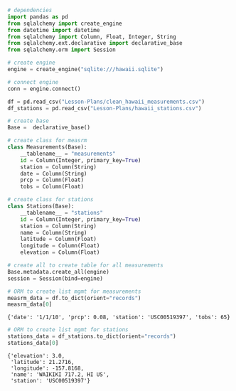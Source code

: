 

```python
# dependencies
import pandas as pd
from sqlalchemy import create_engine
from datetime import datetime 
from sqlalchemy import Column, Float, Integer, String
from sqlalchemy.ext.declarative import declarative_base
from sqlalchemy.orm import Session
```


```python
# create engine
engine = create_engine("sqlite:///hawaii.sqlite")
```


```python
# connect engine
conn = engine.connect()
```


```python
df = pd.read_csv("Lesson-Plans/clean_hawaii_measurements.csv")
df_stations = pd.read_csv("Lesson-Plans/hawaii_stations.csv")
```


```python
# create base
Base =  declarative_base()
```


```python
# create class for measrm
class Measurements(Base):
    __tablename__ = "measurements"
    id = Column(Integer, primary_key=True)
    station = Column(String)
    date = Column(String)
    prcp = Column(Float)
    tobs = Column(Float)
```


```python
# create class for stations
class Stations(Base):
    __tablename__ = "stations"
    id = Column(Integer, primary_key=True)
    station = Column(String)
    name = Column(String)
    latitude = Column(Float)
    longitude = Column(Float)
    elevation = Column(Float)
```


```python
# create all to create table for all measurements
Base.metadata.create_all(engine)
session = Session(bind=engine)
```


```python
# ORM to create list mgmt for measurements
measrm_data = df.to_dict(orient="records")
measrm_data[0]
```




    {'date': '1/1/10', 'prcp': 0.08, 'station': 'USC00519397', 'tobs': 65}




```python
# ORM to create list mgmt for stations
stations_data = df_stations.to_dict(orient="records")
stations_data[0]
```




    {'elevation': 3.0,
     'latitude': 21.2716,
     'longitude': -157.8168,
     'name': 'WAIKIKI 717.2, HI US',
     'station': 'USC00519397'}


